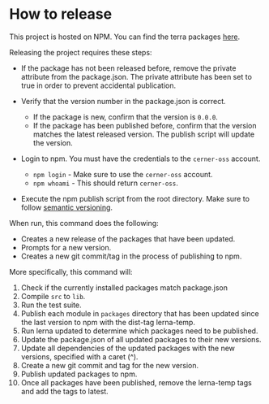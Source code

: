 # How to release

This project is hosted on NPM.  You can find the terra packages [here][project-url].

Releasing the project requires these steps:
- If the package has not been released before, remove the private attribute from the package.json. The private attribute has been set to true in order to prevent accidental publication.

- Verify that the version number in the package.json is correct.
  - If the package is new, confirm that the version is `0.0.0`.
  - If the package has been published before, confirm that the version matches the latest released version. The publish script will update the version.

- Login to npm. You must have the credentials to the `cerner-oss` account.
  - `npm login` - Make sure to use the `cerner-oss` account.
  - `npm whoami` - This should return `cerner-oss`.

- Execute the npm publish script from the root directory. Make sure to follow [semantic versioning][semantic-versioning].

When run, this command does the following:

- Creates a new release of the packages that have been updated.
- Prompts for a new version.
- Creates a new git commit/tag in the process of publishing to npm.

More specifically, this command will:

1. Check if the currently installed packages match package.json
2. Compile `src` to `lib`.
3. Run the test suite.
4. Publish each module in `packages` directory that has been updated since the last version to npm with the dist-tag lerna-temp.
5. Run lerna updated to determine which packages need to be published.
6. Update the package.json of all updated packages to their new versions.
7. Update all dependencies of the updated packages with the new versions, specified with a caret (^).
8. Create a new git commit and tag for the new version.
9. Publish updated packages to npm.
10. Once all packages have been published, remove the lerna-temp tags and add the tags to latest.

[project-url]: https://www.npmjs.com/org/cerner
[semantic-versioning]: http://semver.org/
[release-script]: https://github.com/cerner/terra-core/tree/master/scripts/release
